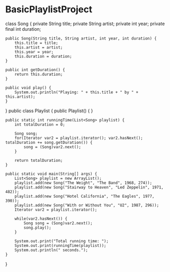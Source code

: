 # BasicPlaylistProject
class Song {
    private String title;
    private String artist;
    private int year;
    private final int duration;

    public Song(String title, String artist, int year, int duration) {
        this.title = title;
        this.artist = artist;
        this.year = year;
        this.duration = duration;
    }

    public int getDuration() {
        return this.duration;
    }

    public void play() {
        System.out.println("Playing: " + this.title + " by " + this.artist);
    }
}
public class Playlist {
    public Playlist() {
    }

    public static int runningTime(List<Song> playlist) {
        int totalDuration = 0;

        Song song;
        for(Iterator var2 = playlist.iterator(); var2.hasNext(); totalDuration += song.getDuration()) {
            song = (Song)var2.next();
        }

        return totalDuration;
    }

    public static void main(String[] args) {
        List<Song> playlist = new ArrayList();
        playlist.add(new Song("The Weight", "The Band", 1968, 274));
        playlist.add(new Song("Stairway to Heaven", "Led Zeppelin", 1971, 482));
        playlist.add(new Song("Hotel California", "The Eagles", 1977, 390));
        playlist.add(new Song("With or Without You", "U2", 1987, 296));
        Iterator var2 = playlist.iterator();

        while(var2.hasNext()) {
            Song song = (Song)var2.next();
            song.play();
        }

        System.out.print("Total running time: ");
        System.out.print(runningTime(playlist));
        System.out.println(" seconds.");
    }
}
